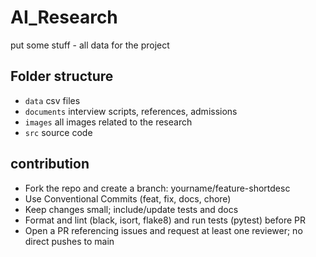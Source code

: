 # AI_Research

put some stuff - all data for the project

## Folder structure

- `data` csv files
- `documents` interview scripts, references, admissions
- `images` all images related to the research
- `src` source code

## contribution

- Fork the repo and create a branch: yourname/feature-shortdesc
- Use Conventional Commits (feat, fix, docs, chore)
- Keep changes small; include/update tests and docs
- Format and lint (black, isort, flake8) and run tests (pytest) before PR
- Open a PR referencing issues and request at least one reviewer; no direct pushes to main
